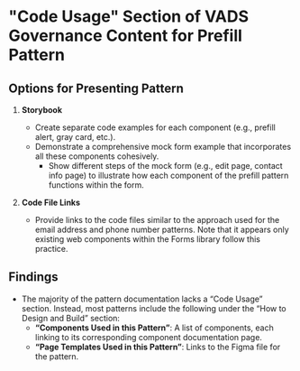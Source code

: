 # "Code Usage" Section of VADS Governance Content for Prefill Pattern

## Options for Presenting Pattern

1. **Storybook**
   - Create separate code examples for each component (e.g., prefill alert, gray card, etc.).
   - Demonstrate a comprehensive mock form example that incorporates all these components cohesively.
     - Show different steps of the mock form (e.g., edit page, contact info page) to illustrate how each component of the prefill pattern functions within the form.

2. **Code File Links**
   - Provide links to the code files similar to the approach used for the email address and phone number patterns. Note that it appears only existing web components within the Forms library follow this practice.

## Findings

- The majority of the pattern documentation lacks a “Code Usage” section. Instead, most patterns include the following under the “How to Design and Build” section:
  - **“Components Used in this Pattern”**: A list of components, each linking to its corresponding component documentation page.
  - **“Page Templates Used in this Pattern”**: Links to the Figma file for the pattern.
